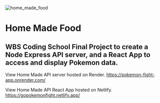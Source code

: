 ![home_made_food](https://user-images.githubusercontent.com/26792185/193816537-e19518b4-786b-4eb9-a16d-400861b463d4.png)
# Home Made Food
## WBS Coding School Final Project to create a Node Express API server, and a React App to access and display Pokemon data.

View Home Made API server hosted on Render.  https://pokemon-fight-app.onrender.com/

View  Home Made API React App hosted on Netlify. https://gopokemonfight.netlify.app/ 
